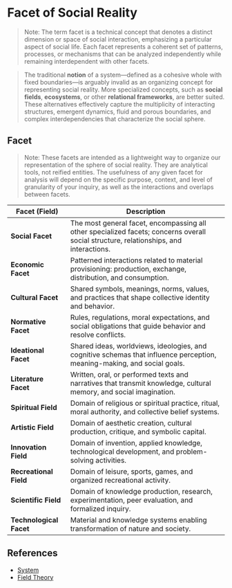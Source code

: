 # Facet of Social Reality

> Note: The term facet is a technical concept that denotes a distinct dimension or space of social interaction, emphasizing a particular aspect of social life. Each facet represents a coherent set of patterns, processes, or mechanisms that can be analyzed independently while remaining interdependent with other facets.

> The traditional **notion** of a system—defined as a cohesive whole with fixed boundaries—is arguably invalid as an organizing concept for representing social reality. More specialized concepts, such as **social fields**, **ecosystems**, or other **relational frameworks**, are better suited. These alternatives effectively capture the multiplicity of interacting structures, emergent dynamics, fluid and porous boundaries, and complex interdependencies that characterize the social sphere.

## Facet

> Note: These facets are intended as a lightweight way to organize our representation of the sphere of social reality. They are analytical tools, not reified entities. The usefulness of any given facet for analysis will depend on the specific purpose, context, and level of granularity of your inquiry, as well as the interactions and overlaps between facets.

| **Facet (Field)**      | **Description**                                                                                                                        |
| ---------------------- | -------------------------------------------------------------------------------------------------------------------------------------- |
| **Social Facet**       | The most general facet, encompassing all other specialized facets; concerns overall social structure, relationships, and interactions. |
| **Economic Facet**     | Patterned interactions related to material provisioning: production, exchange, distribution, and consumption.                          |
| **Cultural Facet**     | Shared symbols, meanings, norms, values, and practices that shape collective identity and behavior.                                    |
| **Normative Facet**    | Rules, regulations, moral expectations, and social obligations that guide behavior and resolve conflicts.                              |
| **Ideational Facet**   | Shared ideas, worldviews, ideologies, and cognitive schemas that influence perception, meaning-making, and social goals.               |
| **Literature Facet**   | Written, oral, or performed texts and narratives that transmit knowledge, cultural memory, and social imagination.                     |
| **Spiritual Field**    | Domain of religious or spiritual practice, ritual, moral authority, and collective belief systems.                                     |
| **Artistic Field**     | Domain of aesthetic creation, cultural production, critique, and symbolic capital.                                                     |
| **Innovation Field**   | Domain of invention, applied knowledge, technological development, and problem-solving activities.                                     |
| **Recreational Field** | Domain of leisure, sports, games, and organized recreational activity.                                                                 |
| **Scientific Field**   | Domain of knowledge production, research, experimentation, peer evaluation, and formalized inquiry.                                    |
| **Technological Facet**        | Material and knowledge systems enabling transformation of nature and society.                       |

## References

- [System](https://righteous-guardian-68f.notion.site/System-1dac0f5171ec80c38c08f74d095235a9?source=copy_link)
- [Field Theory](https://en.wikipedia.org/wiki/Field_theory_(sociology))
